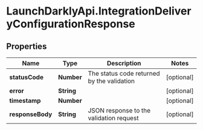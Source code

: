 # LaunchDarklyApi.IntegrationDeliveryConfigurationResponse

## Properties

Name | Type | Description | Notes
------------ | ------------- | ------------- | -------------
**statusCode** | **Number** | The status code returned by the validation | [optional] 
**error** | **String** |  | [optional] 
**timestamp** | **Number** |  | [optional] 
**responseBody** | **String** | JSON response to the validation request | [optional] 


